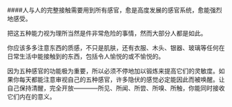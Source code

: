 ####人与人的完整接触需要用到所有感官，愈是高度发展的感官系统，愈能强烈地感受。

把这五种能力视为理所当然是件非常危险的事情，然而大部分人都是如此。

你应该多多注意东西的质感，不只是肌肤，还有衣服、木头、银器、玻璃等任何在日常生活中能接触到的东西，包括令人愉悦的或不愉悦的。

因为五种感官的功能极为重要，所以必须不停地加以锻炼来提高它们的灵敏度。如果你每天都能注意审视自己的五种感官，许多隐伏的感觉必定能因此而被唤醒。让自己保持清醒，完全开放————所见、所闻、所尝、所嗅、所触，你能同时接收它们内在的意义。


